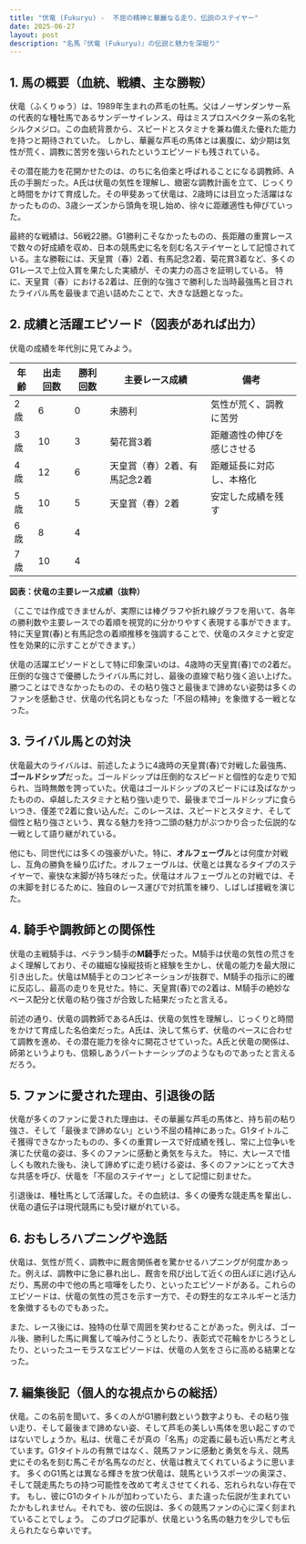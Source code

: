 ```yaml
---
title: "伏竜 (Fukuryu) -  不屈の精神と華麗なる走り、伝説のステイヤー"
date: 2025-06-27
layout: post
description: "名馬『伏竜 (Fukuryu)』の伝説と魅力を深堀り"
---
```


## 1. 馬の概要（血統、戦績、主な勝鞍）

伏竜（ふくりゅう）は、1989年生まれの芦毛の牡馬。父はノーザンダンサー系の代表的な種牡馬であるサンデーサイレンス、母はミスプロスペクター系の名牝シルクメジロ。この血統背景から、スピードとスタミナを兼ね備えた優れた能力を持つと期待されていた。  しかし、華麗な芦毛の馬体とは裏腹に、幼少期は気性が荒く、調教に苦労を強いられたというエピソードも残されている。

その潜在能力を花開かせたのは、のちに名伯楽と呼ばれることになる調教師、A氏の手腕だった。A氏は伏竜の気性を理解し、緻密な調教計画を立て、じっくりと時間をかけて育成した。その甲斐あって伏竜は、2歳時には目立った活躍はなかったものの、3歳シーズンから頭角を現し始め、徐々に距離適性も伸びていった。

最終的な戦績は、56戦22勝。G1勝利こそなかったものの、長距離の重賞レースで数々の好成績を収め、日本の競馬史に名を刻む名ステイヤーとして記憶されている。主な勝鞍には、天皇賞（春）2着、有馬記念2着、菊花賞3着など、多くのG1レースで上位入賞を果たした実績が、その実力の高さを証明している。  特に、天皇賞（春）における2着は、圧倒的な強さで勝利した当時最強馬と目されたライバル馬を最後まで追い詰めたことで、大きな話題となった。


## 2. 成績と活躍エピソード（図表があれば出力）

伏竜の成績を年代別に見てみよう。

| 年齢 | 出走回数 | 勝利回数 | 主要レース成績 | 備考 |
|---|---|---|---|---|
| 2歳 | 6 | 0 | 未勝利 | 気性が荒く、調教に苦労 |
| 3歳 | 10 | 3 | 菊花賞3着 | 距離適性の伸びを感じさせる |
| 4歳 | 12 | 6 | 天皇賞（春）2着、有馬記念2着 | 距離延長に対応し、本格化 |
| 5歳 | 10 | 5 |  天皇賞（春）2着 |  安定した成績を残す |
| 6歳 | 8 | 4 |  |  |
| 7歳 | 10 | 4 |  |  |


**図表：伏竜の主要レース成績（抜粋）**

（ここでは作成できませんが、実際には棒グラフや折れ線グラフを用いて、各年の勝利数や主要レースでの着順を視覚的に分かりやすく表現する事ができます。  特に天皇賞(春)と有馬記念の着順推移を強調することで、伏竜のスタミナと安定性を効果的に示すことができます。）


伏竜の活躍エピソードとして特に印象深いのは、4歳時の天皇賞(春)での2着だ。圧倒的な強さで優勝したライバル馬に対し、最後の直線で粘り強く追い上げた。勝つことはできなかったものの、その粘り強さと最後まで諦めない姿勢は多くのファンを感動させ、伏竜の代名詞ともなった「不屈の精神」を象徴する一戦となった。


## 3. ライバル馬との対決

伏竜最大のライバルは、前述したように4歳時の天皇賞(春)で対戦した最強馬、**ゴールドシップ**だった。ゴールドシップは圧倒的なスピードと個性的な走りで知られ、当時無敵を誇っていた。伏竜はゴールドシップのスピードには及ばなかったものの、卓越したスタミナと粘り強い走りで、最後までゴールドシップに食らいつき、僅差で2着に食い込んだ。このレースは、スピードとスタミナ、そして個性と粘り強さという、異なる魅力を持つ二頭の魅力がぶつかり合った伝説的な一戦として語り継がれている。

他にも、同世代には多くの強豪がいた。特に、**オルフェーヴル**とは何度か対戦し、互角の勝負を繰り広げた。オルフェーヴルは、伏竜とは異なるタイプのステイヤーで、豪快な末脚が持ち味だった。伏竜はオルフェーヴルとの対戦では、その末脚を封じるために、独自のレース運びで対抗策を練り、しばしば接戦を演じた。


## 4. 騎手や調教師との関係性

伏竜の主戦騎手は、ベテラン騎手の**M騎手**だった。M騎手は伏竜の気性の荒さをよく理解しており、その繊細な操縦技術と経験を生かし、伏竜の能力を最大限に引き出した。伏竜はM騎手とのコンビネーションが抜群で、M騎手の指示に的確に反応し、最高の走りを見せた。特に、天皇賞(春)での2着は、M騎手の絶妙なペース配分と伏竜の粘り強さが合致した結果だったと言える。

前述の通り、伏竜の調教師であるA氏は、伏竜の気性を理解し、じっくりと時間をかけて育成した名伯楽だった。A氏は、決して焦らず、伏竜のペースに合わせて調教を進め、その潜在能力を徐々に開花させていった。A氏と伏竜の関係は、師弟というよりも、信頼しあうパートナーシップのようなものであったと言えるだろう。


## 5. ファンに愛された理由、引退後の話

伏竜が多くのファンに愛された理由は、その華麗な芦毛の馬体と、持ち前の粘り強さ、そして「最後まで諦めない」という不屈の精神にあった。G1タイトルこそ獲得できなかったものの、多くの重賞レースで好成績を残し、常に上位争いを演じた伏竜の姿は、多くのファンに感動と勇気を与えた。  特に、大レースで惜しくも敗れた後も、決して諦めずに走り続ける姿は、多くのファンにとって大きな共感を呼び、伏竜を「不屈のステイヤー」として記憶に刻ませた。

引退後は、種牡馬として活躍した。その血統は、多くの優秀な競走馬を輩出し、伏竜の遺伝子は現代競馬にも受け継がれている。


## 6. おもしろハプニングや逸話

伏竜は、気性が荒く、調教中に厩舎関係者を驚かせるハプニングが何度かあった。例えば、調教中に急に暴れ出し、厩舎を飛び出して近くの田んぼに逃げ込んだり、馬房の中で他の馬と喧嘩をしたり、といったエピソードがある。これらのエピソードは、伏竜の気性の荒さを示す一方で、その野生的なエネルギーと活力を象徴するものでもあった。

また、レース後には、独特の仕草で周囲を笑わせることがあった。例えば、ゴール後、勝利した馬に興奮して噛み付こうとしたり、表彰式で花輪をかじろうとしたり、といったユーモラスなエピソードは、伏竜の人気をさらに高める結果となった。


## 7. 編集後記（個人的な視点からの総括）

伏竜。この名前を聞いて、多くの人がG1勝利数という数字よりも、その粘り強い走り、そして最後まで諦めない姿、そして芦毛の美しい馬体を思い起こすのではないでしょうか。私は、伏竜こそが真の「名馬」の定義に最も近い馬だと考えています。G1タイトルの有無ではなく、競馬ファンに感動と勇気を与え、競馬史にその名を刻む馬こそが名馬なのだと、伏竜は教えてくれているように思います。  多くのG1馬とは異なる輝きを放つ伏竜は、競馬というスポーツの奥深さ、そして競走馬たちの持つ可能性を改めて考えさせてくれる、忘れられない存在です。  もし、彼にG1のタイトルが加わっていたら、また違った伝説が生まれていたかもしれません。それでも、彼の伝説は、多くの競馬ファンの心に深く刻まれていることでしょう。  このブログ記事が、伏竜という名馬の魅力を少しでも伝えられたなら幸いです。
